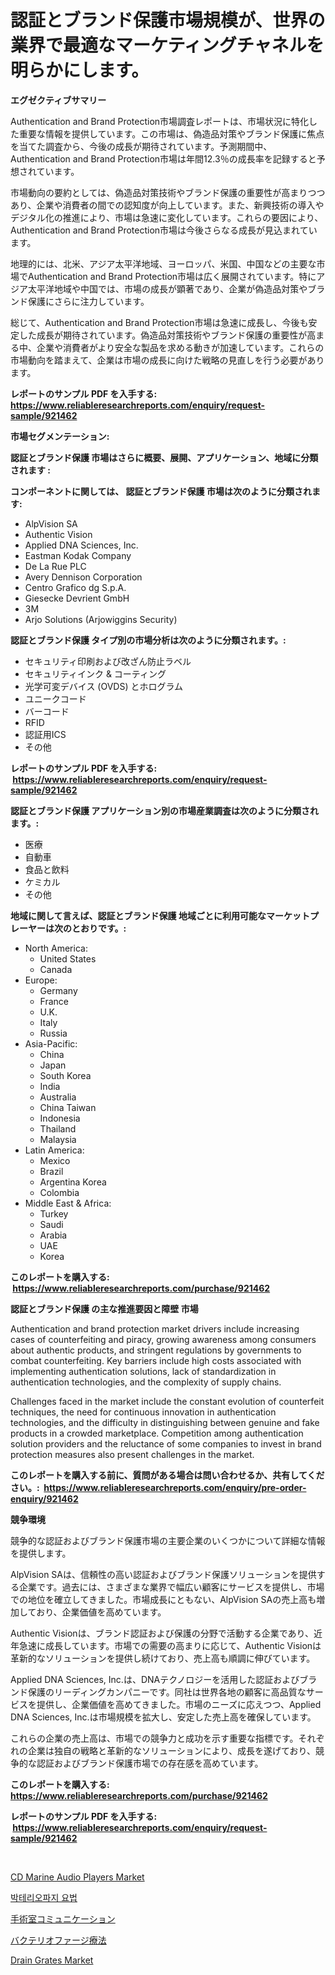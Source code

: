 <p><h1>認証とブランド保護市場規模が、世界の業界で最適なマーケティングチャネルを明らかにします。</h1></p><p><strong>エグゼクティブサマリー</strong></p>
<p><p>Authentication and Brand Protection市場調査レポートは、市場状況に特化した重要な情報を提供しています。この市場は、偽造品対策やブランド保護に焦点を当てた調査から、今後の成長が期待されています。予測期間中、Authentication and Brand Protection市場は年間12.3％の成長率を記録すると予想されています。</p><p>市場動向の要約としては、偽造品対策技術やブランド保護の重要性が高まりつつあり、企業や消費者の間での認知度が向上しています。また、新興技術の導入やデジタル化の推進により、市場は急速に変化しています。これらの要因により、Authentication and Brand Protection市場は今後さらなる成長が見込まれています。</p><p>地理的には、北米、アジア太平洋地域、ヨーロッパ、米国、中国などの主要な市場でAuthentication and Brand Protection市場は広く展開されています。特にアジア太平洋地域や中国では、市場の成長が顕著であり、企業が偽造品対策やブランド保護にさらに注力しています。</p><p>総じて、Authentication and Brand Protection市場は急速に成長し、今後も安定した成長が期待されています。偽造品対策技術やブランド保護の重要性が高まる中、企業や消費者がより安全な製品を求める動きが加速しています。これらの市場動向を踏まえて、企業は市場の成長に向けた戦略の見直しを行う必要があります。</p></p>
<p><strong>レポートのサンプル PDF を入手する: <a href="https://www.reliableresearchreports.com/enquiry/request-sample/921462">https://www.reliableresearchreports.com/enquiry/request-sample/921462</a></strong></p>
<p><strong>市場セグメンテーション:</strong></p>
<p><strong> 認証とブランド保護 市場はさらに概要、展開、アプリケーション、地域に分類されます :</strong></p>
<p><strong>コンポーネントに関しては、 認証とブランド保護 市場は次のように分類されます: &nbsp;</strong></p>
<p><ul><li>AlpVision SA</li><li>Authentic Vision</li><li>Applied DNA Sciences, Inc.</li><li>Eastman Kodak Company</li><li>De La Rue PLC</li><li>Avery Dennison Corporation</li><li>Centro Grafico dg S.p.A.</li><li>Giesecke Devrient GmbH</li><li>3M</li><li>Arjo Solutions (Arjowiggins Security)</li></ul></p>
<p><strong> 認証とブランド保護 タイプ別の市場分析は次のように分類されます。:</strong></p>
<p><ul><li>セキュリティ印刷および改ざん防止ラベル</li><li>セキュリティインク & コーティング</li><li>光学可変デバイス (OVDS) とホログラム</li><li>ユニークコード</li><li>バーコード</li><li>RFID</li><li>認証用ICS</li><li>その他</li></ul></p>
<p><strong>レポートのサンプル PDF を入手する: &nbsp;<a href="https://www.reliableresearchreports.com/enquiry/request-sample/921462">https://www.reliableresearchreports.com/enquiry/request-sample/921462</a></strong></p>
<p><strong> 認証とブランド保護 アプリケーション別の市場産業調査は次のように分類されます。:</strong></p>
<p><ul><li>医療</li><li>自動車</li><li>食品と飲料</li><li>ケミカル</li><li>その他</li></ul></p>
<p><strong>地域に関して言えば、認証とブランド保護 地域ごとに利用可能なマーケットプレーヤーは次のとおりです。:</strong></p>
<p><ul>
    <li>
        North America:
        <ul>
            <li>United States</li>
            <li>Canada</li>
        </ul>
    </li>
    <li>
        Europe:
        <ul>
            <li>Germany</li>
            <li>France</li>
            <li>U.K.</li>
            <li>Italy</li>
            <li>Russia</li>
        </ul>
    </li>
    <li>
        Asia-Pacific:
        <ul>
            <li>China</li>
            <li>Japan</li>
            <li>South Korea</li>
            <li>India</li>
            <li>Australia</li>
            <li>China Taiwan</li>
            <li>Indonesia</li>
            <li>Thailand</li>
            <li>Malaysia</li>
        </ul>
    </li>
    <li>
        Latin America:
        <ul>
            <li>Mexico</li>
            <li>Brazil</li>
            <li>Argentina Korea</li>
            <li>Colombia</li>
        </ul>
    </li>
    <li>
        Middle East & Africa:
        <ul>
            <li>Turkey</li>
            <li>Saudi</li>
            <li>Arabia</li>
            <li>UAE</li>
            <li>Korea</li>
        </ul>
    </li>
    </ul></p>
<p><strong>このレポートを購入する: &nbsp;<a href="https://www.reliableresearchreports.com/purchase/921462">https://www.reliableresearchreports.com/purchase/921462</a></strong></p>
<p><strong>認証とブランド保護 の主な推進要因と障壁 市場</strong></p>
<p><p>Authentication and brand protection market drivers include increasing cases of counterfeiting and piracy, growing awareness among consumers about authentic products, and stringent regulations by governments to combat counterfeiting. Key barriers include high costs associated with implementing authentication solutions, lack of standardization in authentication technologies, and the complexity of supply chains.</p><p>Challenges faced in the market include the constant evolution of counterfeit techniques, the need for continuous innovation in authentication technologies, and the difficulty in distinguishing between genuine and fake products in a crowded marketplace. Competition among authentication solution providers and the reluctance of some companies to invest in brand protection measures also present challenges in the market.</p></p>
<p><strong>このレポートを購入する前に、質問がある場合は問い合わせるか、共有してください。:&nbsp; <a href="https://www.reliableresearchreports.com/enquiry/pre-order-enquiry/921462">https://www.reliableresearchreports.com/enquiry/pre-order-enquiry/921462</a></strong></p>
<p><strong>競争環境</strong></p>
<p><p>競争的な認証およびブランド保護市場の主要企業のいくつかについて詳細な情報を提供します。</p><p>AlpVision SAは、信頼性の高い認証およびブランド保護ソリューションを提供する企業です。過去には、さまざまな業界で幅広い顧客にサービスを提供し、市場での地位を確立してきました。市場成長にともない、AlpVision SAの売上高も増加しており、企業価値を高めています。</p><p>Authentic Visionは、ブランド認証および保護の分野で活動する企業であり、近年急速に成長しています。市場での需要の高まりに応じて、Authentic Visionは革新的なソリューションを提供し続けており、売上高も順調に伸びています。</p><p>Applied DNA Sciences, Inc.は、DNAテクノロジーを活用した認証およびブランド保護のリーディングカンパニーです。同社は世界各地の顧客に高品質なサービスを提供し、企業価値を高めてきました。市場のニーズに応えつつ、Applied DNA Sciences, Inc.は市場規模を拡大し、安定した売上高を確保しています。</p><p>これらの企業の売上高は、市場での競争力と成功を示す重要な指標です。それぞれの企業は独自の戦略と革新的なソリューションにより、成長を遂げており、競争的な認証およびブランド保護市場での存在感を高めています。</p></p>
<p><strong>このレポートを購入する: &nbsp; <a href="https://www.reliableresearchreports.com/purchase/921462">https://www.reliableresearchreports.com/purchase/921462</a></strong></p>
<p><strong>レポートのサンプル PDF を入手する: &nbsp;<a href="https://www.reliableresearchreports.com/enquiry/request-sample/921462">https://www.reliableresearchreports.com/enquiry/request-sample/921462</a></strong><strong></strong></p>
<p>&nbsp;</p>
<p><p><a href="https://issuu.com/reportprime-2/docs/cd-marine-audio-players-market-size-2030.pptx">CD Marine Audio Players Market</a></p><p><a href="https://github.com/laholand/Market-Research-Report-List-2/blob/main/5927644182175.md">박테리오파지 요법</a></p><p><a href="https://github.com/mohamedbakry57/Market-Research-Report-List-2/blob/main/4492588182179.md">手術室コミュニケーション</a></p><p><a href="https://github.com/lababdou/Market-Research-Report-List-2/blob/main/6989810182180.md">バクテリオファージ療法</a></p><p><a href="https://github.com/lubmix/Market-Research-Report-List-1/blob/main/drain-grates-market.md">Drain Grates Market</a></p></p>